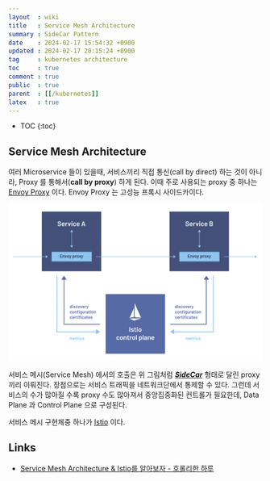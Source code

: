 ```yaml
---
layout  : wiki
title   : Service Mesh Architecture
summary : SideCar Pattern
date    : 2024-02-17 15:54:32 +0900
updated : 2024-02-17 20:15:24 +0900
tag     : kubernetes architecture
toc     : true
comment : true
public  : true
parent  : [[/kubernetes]]
latex   : true
---
```

* TOC
{:toc}
 
## Service Mesh Architecture

여러 Microservice 들이 있을때, 서비스끼리 직접 통신(call by direct) 하는 것이 아니라, Proxy 를 통해서(__call by proxy__) 하게 된다.
이때 주로 사용되는 proxy 중 하나는 [Envoy Proxy](https://baekjungho.github.io/wiki/infra/infra-envoy-proxy/) 이다. Envoy Proxy 는 고성능 프록시 사이드카이다.

![](/resource/wiki/kubernetes-service-mesh/service-mesh.png)

서비스 메시(Service Mesh) 에서의 호출은 위 그림처럼 ___[SideCar](https://johngrib.github.io/wiki/pattern/sidecar/)___ 형태로 달린 proxy 끼리 이뤄진다. 장점으로는 서비스 트래픽을 네트워크단에서 통제할 수 있다.
그런데 서비스의 수가 많아질 수록 proxy 수도 많아져서 중앙집중화된 컨트롤가 필요한데,
Data Plane 과 Control Plane 으로 구성된다. 

서비스 메시 구현체중 하나가 [Istio](https://istio.io/latest/docs/ops/deployment/architecture/) 이다.

## Links

- [Service Mesh Architecture & Istio를 알아보자 - 호롤리한 하루](https://gruuuuu.github.io/cloud/service-mesh-istio/)